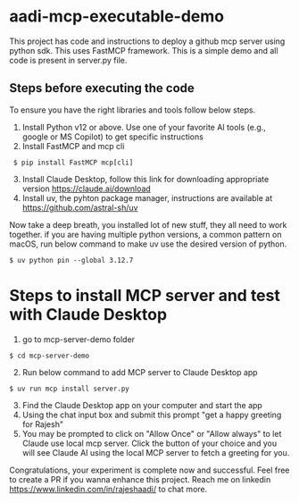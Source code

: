 # aadi-mcp-executable-demo
This project has code and instructions to deploy a github mcp server using python sdk. 
This uses FastMCP framework. This is a simple demo and all code is present in server.py file.

## Steps before executing the code
To ensure you have the right libraries and tools follow below steps.
1. Install Python v12 or above. Use one of your favorite AI tools (e.g., google or MS Copilot) to get specific instructions
2. Install FastMCP and mcp cli
```console
 $ pip install FastMCP mcp[cli] 
 ```
3. Install Claude Desktop, follow this link for downloading appropriate version https://claude.ai/download
4. Install uv, the pyhton package manager, instructions are available at https://github.com/astral-sh/uv

Now take a deep breath, you installed lot of new stuff, they all need to work together. 
if you are having multiple python versions, a common pattern on macOS, run below command to make 
uv use the desired version of python.
```console
$ uv python pin --global 3.12.7
```

# Steps to install MCP server and test with Claude Desktop
1. go to mcp-server-demo folder
```console 
$ cd mcp-server-demo
```
2. Run below command to add MCP server to Claude Desktop app
```console 
$ uv run mcp install server.py
```
3. Find the Claude Desktop app on your computer and start the app
4. Using the chat input box and submit this prompt "get a happy greeting for Rajesh"
5. You may be prompted to click on "Allow Once" or "Allow always" to let Claude use local mcp server. Click the button of your choice and you will see Claude AI using the local MCP server to fetch a greeting for you.

Congratulations, your experiment is complete now and successful. Feel free to create a PR if you wanna enhance this project. Reach me on linkedin https://www.linkedin.com/in/rajeshaadi/ to chat more.


